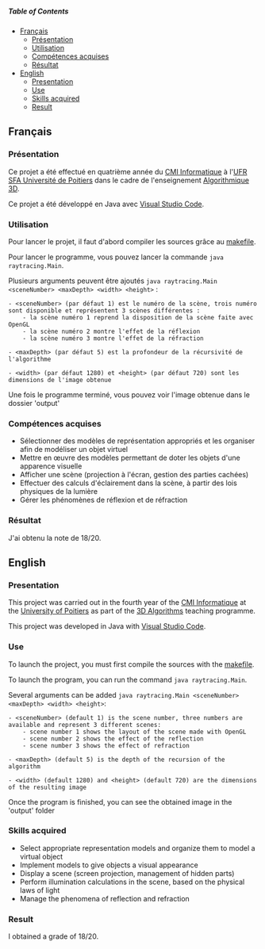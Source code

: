 ##### Table of Contents
* [Français](#fr)
  * [Présentation](#fr_pr)
  * [Utilisation](#fr_ut)
  * [Compétences acquises](#fr_cp)
  * [Résultat](#fr_rs)
* [English](#en)
  * [Presentation](#en_pr)
  * [Use](#en_u)
  * [Skills acquired](#en_sk)
  * [Result](#en_rs)

<a name="fr"/>

## Français

<a name="fr_pr"/>

### Présentation

Ce projet a été effectué en quatrième année du [CMI Informatique](http://formations.univ-poitiers.fr/fr/index/autre-diplome-niveau-master-AM/autre-diplome-niveau-master-AM/cmi-informatique-JD2XQGVY.html) à l'[UFR SFA Université de Poitiers](https://sfa.univ-poitiers.fr/) dans le cadre de l'enseignement [Algorithmique 3D](https://formations.univ-poitiers.fr/fr/index/autre-diplome-niveau-master-AM/autre-diplome-niveau-master-AM/cmi-informatique-JD2XQGVY/cmi-parcours-conception-logicielle-K56KZ5KL/specialite-s8-K5C80CME/algorithmique-3d-1-KZQUZCJD.html).

Ce projet a été développé en Java avec [Visual Studio Code](https://code.visualstudio.com/).

<a name="fr_ut"/>

### Utilisation

Pour lancer le projet, il faut d'abord compiler les sources grâce au [makefile](https://github.com/SauzeauYannis/Ray-Tracing/blob/main/src/makefile).

Pour lancer le programme, vous pouvez lancer la commande `java raytracing.Main`.

Plusieurs arguments peuvent être ajoutés `java raytracing.Main <sceneNumber> <maxDepth> <width> <height>` :

    - <sceneNumber> (par défaut 1) est le numéro de la scène, trois numéro sont disponible et représentent 3 scènes différentes :
        - la scène numéro 1 reprend la disposition de la scène faite avec OpenGL
        - la scène numéro 2 montre l'effet de la réflexion
        - la scène numéro 3 montre l'effet de la réfraction

    - <maxDepth> (par défaut 5) est la profondeur de la récursivité de l'algorithme

    - <width> (par défaut 1280) et <height> (par défaut 720) sont les dimensions de l'image obtenue

Une fois le programme terminé, vous pouvez voir l'image obtenue dans le dossier 'output'

<a name="fr_cp"/>

### Compétences acquises

* Sélectionner des modèles de représentation appropriés et les organiser afin de modéliser un objet virtuel
* Mettre en œuvre des modèles permettant de doter les objets d'une apparence visuelle
* Afficher une scène (projection à l'écran, gestion des parties cachées)
* Effectuer des calculs d'éclairement dans la scène, à partir des lois physiques de la lumière
* Gérer les phénomènes de réflexion et de réfraction

<a name="fr_rs"/>

### Résultat

J'ai obtenu la note de 18/20.

<a name="en"/>

## English

<a name="en_pr"/>

### Presentation

This project was carried out in the fourth year of the [CMI Informatique](http://formations.univ-poitiers.fr/fr/index/autre-diplome-niveau-master-AM/autre-diplome-niveau-master-AM/cmi-informatique-JD2XQGVY.html) at the [University of Poitiers](https://www.univ-poitiers.fr/en/) as part of the [3D Algorithms](http://formations.univ-poitiers.fr/fr/index/autre-diplome-niveau-master-AM/autre-diplome-niveau-master-AM/cmi-informatique-JD2XQGVY/specialite-s5-JD2XSMB7/algorithmique-et-programmation-3-JB1YGKR9.html) teaching programme.

This project was developed in Java with [Visual Studio Code](https://code.visualstudio.com/).

<a name="en_u"/>

### Use

To launch the project, you must first compile the sources with the [makefile](https://github.com/SauzeauYannis/Ray-Tracing/blob/main/src/makefile).

To launch the program, you can run the command `java raytracing.Main`.

Several arguments can be added `java raytracing.Main <sceneNumber> <maxDepth> <width> <height>`:

    - <sceneNumber> (default 1) is the scene number, three numbers are available and represent 3 different scenes:
        - scene number 1 shows the layout of the scene made with OpenGL
        - scene number 2 shows the effect of the reflection
        - scene number 3 shows the effect of refraction

    - <maxDepth> (default 5) is the depth of the recursion of the algorithm

    - <width> (default 1280) and <height> (default 720) are the dimensions of the resulting image

Once the program is finished, you can see the obtained image in the 'output' folder

<a name="en_sk"/>

### Skills acquired

* Select appropriate representation models and organize them to model a virtual object
* Implement models to give objects a visual appearance
* Display a scene (screen projection, management of hidden parts)
* Perform illumination calculations in the scene, based on the physical laws of light
* Manage the phenomena of reflection and refraction
  
<a name="en_rs"/>

### Result

I obtained a grade of 18/20.
